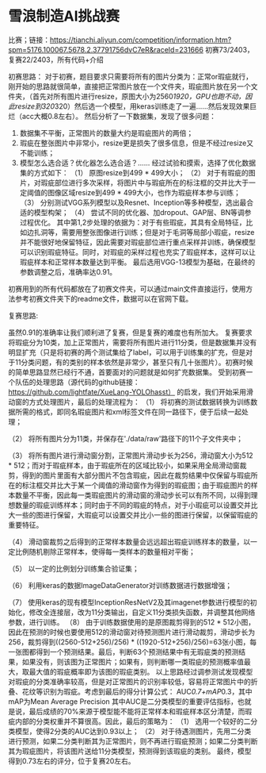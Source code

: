 # 雪浪制造AI挑战赛
比赛；链接：https://tianchi.aliyun.com/competition/information.htm?spm=5176.100067.5678.2.37791756dvC7eR&raceId=231666
初赛73/2403，复赛22/2403，所有代码+介绍




初赛思路：
对于初赛，题目要求只需要将所有的图片分类为：正常or瑕疵就行，刚开始的思路就很简单，直接把正常图片放在一个文件夹，瑕疵图片放在另一个文件夹，（首先对所有图片进行resize，原图大小为2560*1920，GPU也跑不动，因此resize到320*320）然后选一个模型，用keras训练走了一遍……然后发现效果巨烂（acc大概0.8左右）。
然后分析了一下数据集，发现了很多问题：
1.	数据集不平衡，正常图片的数量大约是瑕疵图片的两倍；
2.	瑕疵在整张图片中非常小，resize更是损失了很多信息，但是不经过resize又不能训练；
3.	模型怎么选合适？优化器怎么选合适？……
经过试验和摸索，选择了优化数据集的方式如下：
（1）	原图resize到499 * 499大小；
（2）	对于有瑕疵的图片，对瑕疵部位进行多次采样，将图片中与瑕疵所在的标注框的交并比大于一定阈值的图像区域resize到499 * 499大小，也作为瑕疵样本参与训练；
（3）	分别测试VGG系列模型以及Resnet、Inception等多种模型，选出最合适的模型构架；
（4）	尝试不同的优化器、加dropout、GAP层、BN等调参过程优化。
其中第1,2步处理的依据为：对于有些瑕疵，其具有全局特征，比如边扎洞等，需要用整张图像进行训练；但是对于毛洞等局部小瑕疵，resize并不能很好地保留特征，因此需要对瑕疵部位进行重点采样并训练，确保模型可以识别瑕疵特征。同时，对瑕疵的采样过程也充实了瑕疵样本，这样可以让瑕疵样本和正常样本数量达到平衡。
最后选用VGG-13模型为基础，在最终的参数调整之后，准确率达0.91。

初赛用到的所有代码都放在了初赛文件夹，可以通过main文件直接运行，使用方法参考初赛文件夹下的readme文件，数据可以在官网下载。



复赛思路:

虽然0.91的准确率让我们顺利进了复赛，但是复赛的难度也有所加大。
复赛要求将瑕疵分为10类，加上正常图片，需要将所有图片进行11分类，但是数据集并没有明显扩充（只是将初赛的两个测试集给了label，可以用于训练集的扩充，但是对于11分类问题，有的类别的样本依然是非常少，甚至只有几十张图片）。初赛时候的简单思路显然已经行不通，首要面对的问题就是如何扩充数据集。
受到初赛一个队伍的处理思路（源代码的github链接：https://github.com/lightfate/XueLang-YOLOhasst） 的启发，我们开始采用滑动窗的方式处理图片，最后的处理流程为：
（1）	将初赛的测试数据转换为训练数据所需的格式，即同名瑕疵图片和xml标签文件在同一路径下，便于后续一起处理；

（2）	将所有图片分为11类，并保存在'./data/raw'路径下的11个子文件夹中；

（3）	将所有图片进行滑动窗分割，正常图片滑动步长为256，滑动窗大小为512 * 512；而对于瑕疵样本，由于瑕疵所在的区域比较小，如果采用全局滑动窗裁剪，得到的图片里面有大部分图片不包含瑕疵，因此在裁剪结果中仅保留与瑕疵所在的标注框交并比大于某一个阈值的滑动窗作为得到的瑕疵图；由于瑕疵图片的样本数量不平衡，因此每一类瑕疵图片的滑动窗的滑动步长可以有所不同，以得到理想数量的瑕疵训练样本；同时由于不同的瑕疵的特点，对于小瑕疵可以设置交并比大一些的图进行保留，大瑕疵可以设置交并比小一些的图进行保留，以保留瑕疵的重要特征。

（4）	滑动窗裁剪之后得到的正常样本数量会远远超出瑕疵训练样本的数量，以一定比例随机剔除正常样本，使得每一类样本的数量相对平衡；

（5）	以一定的比例划分训练集合验证集；

（6）	利用keras的数据ImageDataGenerator对训练数据进行数据增强；

（7）	使用keras的现有模型InceptionResNetV2及其imagenet参数进行模型的初始化，修改全连接层，改为11分类输出，自定义11分类损失函数，并调整其他网络参数，进行训练。
（8）	由于训练数据使用的是原图裁剪得到的512 * 512小图，因此在预测的时候也要使用512的滑动窗对待预测图片进行滑动裁剪，滑动步长为256，裁剪得到((2560-512+256)/256) * ((1920-512+256)/256)=63张小图，每一张图都得到一个预测结果。最后，判断63个预测结果中有无瑕疵类的预测结果，如果没有，则该图为正常图片；如果有，则判断哪一类瑕疵的预测概率值最大，取最大值的瑕疵概率即为该图的瑕疵类别。
以上思路经过调参测试发现模型对瑕疵的分类准确率较高，但是对正常图片的识别率较低，容易将正常图片中的折叠、花纹等识别为瑕疵。考虑到最后的得分计算公式：
AUC*0.7+mAP*0.3，其中mAP为Mean Average Precision
其中AUC是二分类模型的重要评估指标，也就是说，最后成绩的70%来源于模型能不能将正常样本和瑕疵样本区分清楚，而瑕疵内部的分类权重并不算很高。因此，最后的策略为：
（1）	选用一个较好的二分类模型，使得2分类的AUC达到0.93以上；
（2）	 对于待遇测图片，先用二分类进行预测，如果二分类判断其为正常图片，则不再进行瑕疵预测；如果二分类判断其为瑕疵图片，将该图片送给11分类模型，预测得到该瑕疵的类别。
最终，模型得到0.73左右的评分，位于复赛20左右。
